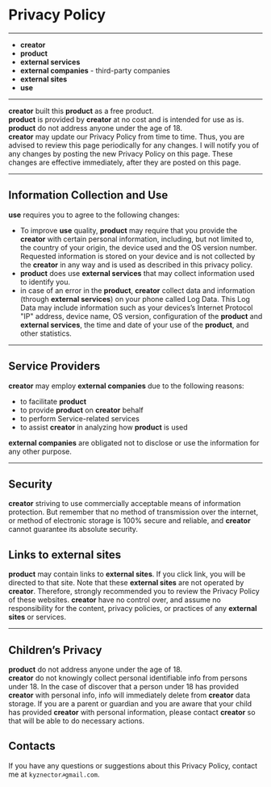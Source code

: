 # Privacy Policy #  
***
* **creator**  
* **product**  
* **external services**  
* **external companies** - third-party companies
* **external sites**
* **use**  
***

**creator** built this **product** as a free product.  
**product** is provided by **creator** at no cost and is intended for use as is.  
**product** do not address anyone under the age of 18.  
**creator** may update our Privacy Policy from time to time. Thus, you are advised to review this page periodically for any changes. I will notify you of any changes by posting the new Privacy Policy on this page. These changes are effective immediately, after they are posted on this page.

***  
## Information Collection and Use ##  
**use** requires you to agree to the following changes:
 - To improve **use** quality, **product** may require that you provide the **creator** with certain personal information, including, but not limited to, the country of your origin, the device used and the OS version number. Requested information is stored on your device and is not collected by the **creator** in any way and is used as described in this privacy policy.  
 - **product** does use **external services** that may collect information used to identify you.  
 - in case of an error in the **product**, **creator** collect data and information (through **external services**) on your phone called Log Data. This Log Data may include information such as your devices’s Internet Protocol "IP" address, device name, OS version, configuration of the **product** and **external services**, the time and date of your use of the **product**, and other statistics.  
 ***
## Service Providers ##  
**creator** may employ **external companies** due to the following reasons:  
- to facilitate **product**
- to provide **product** on **creator** behalf
- to perform Service-related services
- to assist **creator** in analyzing how **product** is used  

**external companies** are obligated not to disclose or use the information for any other purpose.
***
## Security ##  
**creator** striving to use commercially acceptable means of information protection. But remember that no method of transmission over the internet, or method of electronic storage is 100% secure and reliable, and **creator** cannot guarantee its absolute security.  
## Links to external sites ##  
**product** may contain links to **external sites**. If you click link, you will be directed to that site. Note that these **external sites** are not operated by **creator**. Therefore, strongly recommended you to review the Privacy Policy of these websites. **creator** have no control over, and assume no responsibility for the content, privacy policies, or practices of any **external sites** or services.

***
## Children’s Privacy ##
**product** do not address anyone under the age of 18.  
**creator** do not knowingly collect personal identifiable info from persons under 18. In the case of discover that a person under 18 has provided **creator** with personal info, info will immediately delete from **creator** data storage. If you are a parent or guardian and you are aware that your child has provided **creator** with personal information, please contact **creator** so that will be able to do necessary actions.

## Contacts ##  
If you have any questions or suggestions about this Privacy Policy, contact me at `kyznector☭gmail.com`.